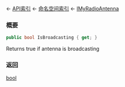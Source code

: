← [API索引](Api-Index) ← [命名空间索引](Namespace-Index) ← [IMyRadioAntenna](Sandbox.ModAPI.Ingame.IMyRadioAntenna)

### 概要

```csharp
public bool IsBroadcasting { get; }
```

Returns true if antenna is broadcasting

### 返回

[bool](https://docs.microsoft.com/en-us/dotnet/api/System.Boolean?view=netframework-4.6)

